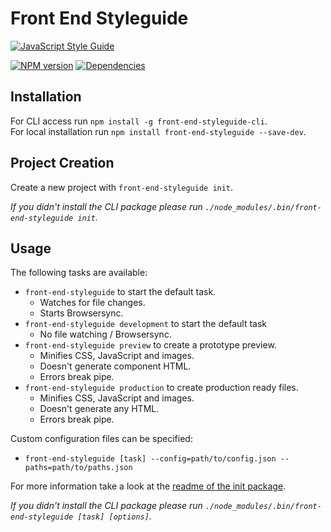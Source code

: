# Front End Styleguide

[![JavaScript Style Guide][standard-image]][standard-url]

[![NPM version][npm-image]][npm-url]
[![Dependencies][dependencies-image]][npm-url]


## Installation

For CLI access run `npm install -g front-end-styleguide-cli`.  
For local installation run `npm install front-end-styleguide --save-dev`.


## Project Creation

Create a new project with `front-end-styleguide init`.

*If you didn't install the CLI package please run `./node_modules/.bin/front-end-styleguide init`.*


## Usage

The following tasks are available:
* `front-end-styleguide` to start the default task.
  * Watches for file changes.
  * Starts Browsersync.
* `front-end-styleguide development` to start the default task
  * No file watching / Browsersync.
* `front-end-styleguide preview` to create a prototype preview.
  * Minifies CSS, JavaScript and images.
  * Doesn't generate component HTML.
  * Errors break pipe.
* `front-end-styleguide production` to create production ready files.
  * Minifies CSS, JavaScript and images.
  * Doesn't generate any HTML.
  * Errors break pipe.

Custom configuration files can be specified:
* `front-end-styleguide [task] --config=path/to/config.json --paths=path/to/paths.json`

For more information take a look at the [readme of the init package](https://github.com/mvsde/styleguide-init/blob/master/init/always/README.md).

*If you didn't install the CLI package please run `./node_modules/.bin/front-end-styleguide [task] [options]`.*


[standard-image]: https://cdn.rawgit.com/feross/standard/master/badge.svg
[standard-url]: https://github.com/feross/standard

[npm-image]: https://img.shields.io/npm/v/front-end-styleguide.svg?style=flat-square
[npm-url]: https://www.npmjs.com/package/front-end-styleguide

[dependencies-image]: https://img.shields.io/david/mvsde/styleguide.svg?style=flat-square
